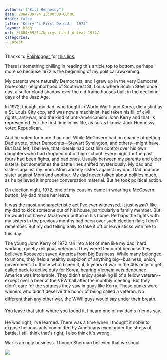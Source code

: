 ```yaml
---
authors: ["Bill Hennessy"]
date: 2004-09-24 13:00:00+00:00
draft: false
title: 'Kerry''s First Defeat:  1972'
layout: blog
url: /2004/09/24/kerrys-first-defeat-1972/
categories:
- Latest
---
```


Thanks to [Poliblogger ](https://www.poliblogger.com/index.php?p=4740)for [this link.](https://www.nytimes.com/2004/09/24/politics/campaign/24journey.html?pagewanted=1&ei=5090&en=28ac05f14b74e7ad&ex=1253678400&partner=rssuserland)

There is something chilling in reading this article top to bottom, perhaps more so because 1972 is the beginning of my political awakening. 

My parents were naturally Democrats, and I grew up in the very Democrat, blue-collar neighborhood of Southwest St. Louis where Scullin Steel once cast a sulfur cloud shadow over the old frame houses built in the declining days of the Jazz Age.

In 1972, though, my dad, who fought in World War II and Korea, did a stint as a St. Louis City cop, and was now a machinist, had taken his fill of civil rights, anti-war, and the kind of anti-Americanism John Kerry and that ilk represented. For the first time in his life, as far as I know, Jack Hennessy voted Republican. 

And he voted for more than one. While McGovern had no chance of getting Dad's vote, other Democrats--Stewart Symington, and others--might have. But Dad felt, I believe, that liberals had cost him control over his own daughters who had dropped out of high school. Every night for the past fours had been fights, and bad ones. Usually between my parents and older sisters, but sometimes the battle lines shifted mysteriously. My dad and sisters against my mom. Mom and my sisters against my dad. Dad and one sister against Mom and another. My dad never talked about politics much, as he believed it improper conversation material. But he took political action.

On election night, 1972, one of my cousins came in wearing a McGovern button. My dad made her leave.

It was the most uncharacteristic act I've ever witnessed. It just wasn't like my dad to kick someone out of his house, particularly a family member. But he would not have a McGovern button in his home. Perhaps the fights with my sisters in the previous months had been over such election flair; I don't remember. But my dad telling Sally to take it off or leave sticks with me to this day.

The young John Kerry of 1972 ran into a lot of men like my dad: hard working, quietly religious veterans. They were Democrat because they believed Roosevelt saved America from Big Business. While many belonged to unions, they held a healthy suspicion of anything big--business, union, government. To those who'd seen 3, 4, 5 years of war in the 40s only to get called back to active duty for Korea, hearing Vietnam vets denounce America was intolerable. They didn't enjoy speaking ill of a fellow veteran--except over a beer at the VFW hall after the monthly meeting. But they didn't care for the softness they saw in guys like Kerry. These punks were whiners who didn't deserve the honor of being called a veteran. No different than any other war, the WWII guys would say under their breath.

You leave that stuff where you found it, I heard one of my dad's friends say.

He was right, I've learned. There was a time when I thought it noble to expose heinous acts committed by Americans even under the stress of battle. I still think that's right; I also think it's wrong.

War is an ugly business. Though Sherman believed that we shoul

![](https://blog.billhennessy.com/aggbug.aspx?PostID=551)

